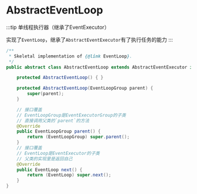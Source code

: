 # AbstractEventLoop

:::tip
单线程执行器（继承了EventExecutor）

实现了`EventLoop`，继承了`AbstractEventExecutor`有了执行任务的能力
:::

```java
/**
 * Skeletal implementation of {@link EventLoop}.
 */
public abstract class AbstractEventLoop extends AbstractEventExecutor implements EventLoop {

    protected AbstractEventLoop() { }

    protected AbstractEventLoop(EventLoopGroup parent) {
        super(parent);
    }

    // 接口覆盖
    // EventLoopGroup是EventExecutorGroup的子类
    // 直接调用父类的`parent`的方法
    @Override
    public EventLoopGroup parent() {
        return (EventLoopGroup) super.parent();
    }
    // 接口覆盖
    // EventLoop是EventExecutor的子类
    // 父类的实现里是返回自己
    @Override
    public EventLoop next() {
        return (EventLoop) super.next();
    }
}

```
